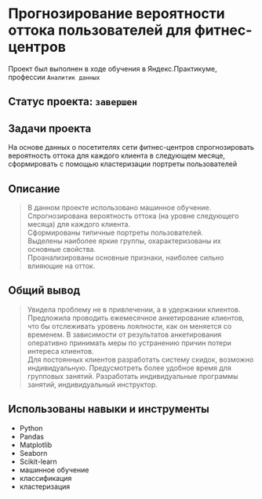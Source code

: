 # Прогнозирование вероятности оттока пользователей для фитнес-центров
Проект был выполнен в ходе обучения в Яндекс.Практикуме, профессии `Аналитик данных`
## Статус проекта: `завершен`
##  Задачи проекта
На основе данных о посетителях сети фитнес-центров спрогнозировать вероятность оттока для каждого клиента в следующем месяце, сформировать с помощью кластеризации портреты пользователей 
## Описание 
> В данном проекте использовано машинное обучение.    
> Спрогнозирована вероятность оттока (на уровне следующего месяца) для каждого клиента.    
> Cформированы типичные портреты пользователей.    
> Выделены наиболее яркие группы, охарактеризованы их основные свойства.   
> Проанализированы основные признаки, наиболее сильно влияющие на отток.   
## Общий вывод
> Увидела проблему не в привлечении, а в удержании клиентов.
> Предложила проводить ежемесячное анкетирование клиентов, что бы отслеживать уровень лоялности, как он меняется со временем. В зависимости от результатов анкетирования оперативно принимать меры по устранению причин потери интереса клиентов.    
> Для постоянных клиентов разработать систему скидок, возможно индивидуальную.
> Предусмотреть более удобное время для групповых занятий.
> Разработать индивидуальные программы занятий, индивидуальный инструктор.

##  Использованы навыки и инструменты
* Python
* Pandas
* Matplotlib
* Seaborn
* Scikit-learn
* машинное обучение
* классификация
* кластеризация
